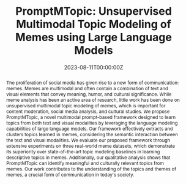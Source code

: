 ---
title: "PromptMTopic: Unsupervised Multimodal Topic Modeling of Memes using Large Language Models"
authors:
  - Nirmalendu Prakash
  - Han Wang
  - Nguyen Khoi Hoang
  - Ming Shan Hee
  - and Roy Ka-Wei Lee
author_notes: []
publication: "In Proceedings of the 31st ACM International Conference on Multimedia"
publication_short: "In ACM MM'23"
abstract: "The proliferation of social media has given rise to a new form of communication: memes. Memes are multimodal and often contain a combination of text and visual elements that convey meaning, humor, and cultural significance. While meme analysis has been an active area of research, little work has been done on unsupervised multimodal topic modeling of memes, which is important for content moderation, social media analysis, and cultural studies. We propose PromptMTopic, a novel multimodal prompt-based framework designed to learn topics from both text and visual modalities by leveraging the language modeling capabilities of large language models. Our framework effectively extracts and clusters topics learned in memes, considering the semantic interaction between the text and visual modalities. We evaluate our proposed framework through extensive experiments on three real-world meme datasets, which demonstrate its superiority over state-of-the-art topic modeling baselines in learning descriptive topics in memes. Additionally, our qualitative analysis shows that PromptMTopic can identify meaningful and culturally relevant topics from memes. Our work contributes to the understanding of the topics and themes of memes, a crucial form of communication in today's society."
tags:
  - Multimodal
  - Memes
  - Topic Modeling
projects: []
slides: ""
url_pdf: ""
publication_types:
  - "1"
image:
  caption: ""
  focal_point: ""
  preview_only: true
summary: ""
featured: true
date: 2023-08-11T00:00:00Z
publishDate: 2023-08-11T00:00:00Z
url_slides: ""
url_poster: ""
url_code: ""
doi: ""
---